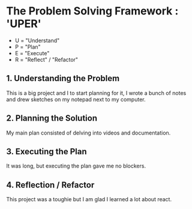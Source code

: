<h1>The Problem Solving Framework : 'UPER'</h1>

* U = "Understand"
* P = "Plan"
* E = "Execute"
* R = "Reflect" / "Refactor"

<h2>1. Understanding the Problem</h2>
This is a big project and I to start planning for it, I wrote a bunch of notes and drew sketches on my notepad next to my computer.
<h2>
    2. Planning the Solution
</h2>
My main plan consisted of delving into videos and documentation.
<h2>
    3. Executing the Plan
</h2>
It was long, but executing the plan gave me no blockers.
<h2>
    4. Reflection / Refactor
</h2>
This project was a toughie but I am glad I learned a lot about react.